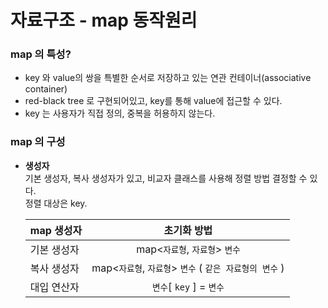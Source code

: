# 자료구조 - map 동작원리 </br>

### map 의 특성?</br>

- key 와 value의 쌍을 특별한 순서로 저장하고 있는 연관 컨테이너(associative container)</br>
- red-black tree 로 구현되어있고, key를 통해 value에 접근할 수 있다.</br>
- key 는 사용자가 직접 정의, 중복을 허용하지 않는다.</br>

### map 의 구성</br>

- **생성자**</br>
    기본 생성자, 복사 생성자가 있고, 비교자 클래스를 사용해 정렬 방법 결정할 수 있다.</br>
    정렬 대상은 key.</br>

    | map 생성자 | 초기화 방법 |
    |---|:---:|
    | 기본 생성자 | map<`자료형`, `자료형`> `변수` |
    | 복사 생성자 | map<`자료형`, `자료형`> `변수` ( `같은 자료형의 변수` ) |
    | 대입 연산자 | `변수`[ `key` ] = `변수` |


```cpp

```